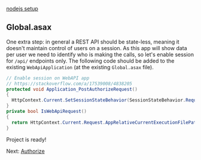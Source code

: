 [nodejs setup](environment/setup/net.md ':include :type=markdown')

## Global.asax

One extra step: in general a REST API should be state-less, meaning it doesn't maintain control of users on a session. As this app will show data per user we need to identify who is making the calls, so let's enable session for `/api/` endpoints only. The following code should be added to the existing `WebApiApplication` (at the existing `Global.asax` file).

```csharp
// Enable session on WebAPI app
// https://stackoverflow.com/a/17539008/4838205
protected void Application_PostAuthorizeRequest()
{
  HttpContext.Current.SetSessionStateBehavior(SessionStateBehavior.Required);
}
private bool IsWebApiRequest()
{
  return HttpContext.Current.Request.AppRelativeCurrentExecutionFilePath.StartsWith("~/api");
}
```

Project is ready!

Next: [Authorize](oauth/3legged/)